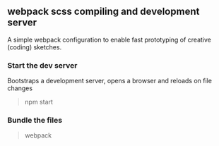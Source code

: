 ## webpack scss compiling and development server
A simple webpack configuration to enable fast prototyping of creative (coding) sketches.

### Start the dev server
Bootstraps a development server, opens a browser and reloads on file changes
> npm start

### Bundle the files
> webpack